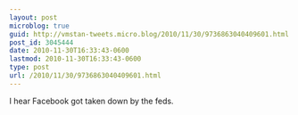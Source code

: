 ```yaml
---
layout: post
microblog: true
guid: http://vmstan-tweets.micro.blog/2010/11/30/9736863040409601.html
post_id: 3045444
date: 2010-11-30T16:33:43-0600
lastmod: 2010-11-30T16:33:43-0600
type: post
url: /2010/11/30/9736863040409601.html
---
```

I hear Facebook got taken down by the feds.
